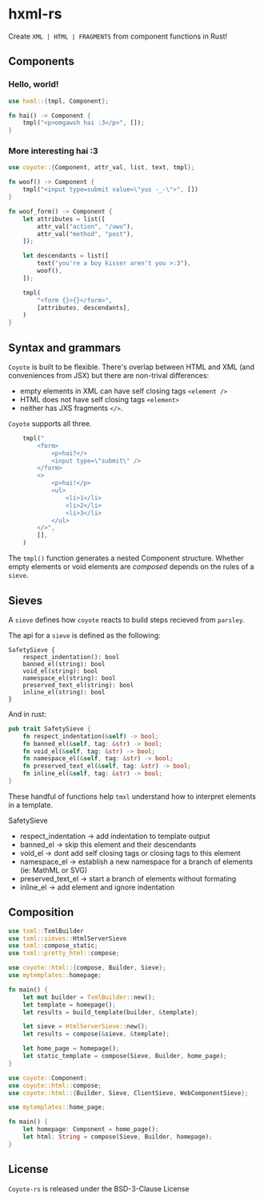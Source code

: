 # hxml-rs

Create `XML | HTML | FRAGMENTS` from component functions in Rust!

## Components

### Hello, world!

```rust
use hxml::{tmpl, Component};

fn hai() -> Component {
    tmpl("<p>omgawsh hai :3</p>", []);
}
```

### More interesting hai :3

```rust
use coyote::{Component, attr_val, list, text, tmpl};

fn woof() -> Component {
    tmpl("<input type=submit value=\"yus -_-\">", [])
}

fn woof_form() -> Component {
    let attributes = list([
        attr_val("action", "/uwu"),
        attr_val("method", "post"),
    ]);

    let descendants = list([
        text("you're a boy kisser aren't you >:3"),
        woof(),
    ]);

    tmpl(
        "<form {}>{}</form>",
        [attributes, descendants],
    )
}
```

## Syntax and grammars

`Coyote` is built to be flexible. There's overlap between HTML and XML (and conveniences from JSX) but there are non-trival differences:
* empty elements in XML can have self closing tags `<element />`
* HTML does not have self closing tags `<element>`
* neither has JXS fragments `</>`.

`Coyote` supports all three.

```rs
    tmpl("
        <form>
            <p>hai?</>
            <input type=\"submit\" />
        </form>
        <>
            <p>hai!</p>
            <ul>
                <li>1</li>
                <li>2</li>
                <li>3</li>
            </ul>
        </>",
        [],
    )
```

The `tmpl()` function generates a nested Component structure. Whether empty elements or void elements are _composed_ depends on the rules of a `sieve`.

## Sieves

A `sieve` defines how `coyote` reacts to build steps recieved from `parsley`.

The api for a `sieve` is defined as the following:

```
SafetySieve {
    respect_indentation(): bool
    banned_el(string): bool
    void_el(string): bool
    namespace_el(string): bool
    preserved_text_el(string): bool
    inline_el(string): bool
}
```

And in rust:

```rs
pub trait SafetySieve {
    fn respect_indentation(&self) -> bool;
    fn banned_el(&self, tag: &str) -> bool;
    fn void_el(&self, tag: &str) -> bool;
    fn namespace_el(&self, tag: &str) -> bool;
    fn preserved_text_el(&self, tag: &str) -> bool;
    fn inline_el(&self, tag: &str) -> bool;
}
```

These handful of functions help `tmxl` understand how to interpret elements in a template.

SafetySieve
* respect_indentation -> add indentation to template output
* banned_el -> skip this element and their descendants
* void_el -> dont add self closing tags or closing tags to this element 
* namespace_el -> establish a new namespace for a branch of elements (ie: MathML or SVG)
* preserved_text_el -> start a branch of elements without formating
* inline_el -> add element and ignore indentation

## Composition

```rs
use txml::TxmlBuilder
use txml::sieves::HtmlServerSieve
use txml::compose_static;
use txml::pretty_html::compose;

use coyote::html::{compose, Builder, Sieve};
use mytemplates::homepage;

fn main() {
    let mut builder = TxmlBuilder::new();
    let template = homepage();
    let results = build_template(builder, &template);

    let sieve = HtmlServerSieve::new();
    let results = compose(&sieve, &template);

    let home_page = homepage();
    let static_template = compose(Sieve, Builder, home_page);
}
```



```rs
use coyote::Component;
use coyote::html::compose;
use coyote::html::{Builder, Sieve, ClientSieve, WebComponentSieve};

use mytemplates::home_page;

fn main() {
    let homepage: Component = home_page();
    let html: String = compose(Sieve, Builder, homepage);
}
```

## License

`Coyote-rs` is released under the BSD-3-Clause License
